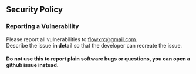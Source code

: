 ## Security Policy
### Reporting a Vulnerability
Please report all vulnerabilities to flowxrc@gmail.com.<br/>
Describe the issue **in detail** so that the developer can recreate the issue.
#### Do not use this to report plain software bugs or questions, you can open a github issue instead.